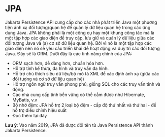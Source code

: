 # JPA
Jakarta Persistence API cung cấp cho các nhà phát triển Java một phương tiện ánh xạ đối tượng/quan hệ để quản lý dữ liệu quan hệ trong các ứng dụng Java. JPA không phải là một công cụ hay một khung công tác mà là một tập hợp các giao diện để truy cập, lưu giữ và quản lý dữ liệu giữa các đối tượng Java và (a) cơ sở dữ liệu quan hệ. Bởi vì nó là một tập hợp các giao diện nên nó sẽ yêu cầu triển khai để hoạt động và duy trì các đối tượng Java. Đây sẽ là ORM. Dưới đây là các tính năng chính của JPA:
- ORM sạch hơn, dễ dàng hơn, chuẩn hóa hơn.
- Hỗ trợ tính kế thừa, đa hình và truy vấn đa hình.
- Hỗ trợ chú thích siêu dữ liệu/bộ mô tả XML để xác định ánh xạ (giữa các đối tượng và cơ sở dữ liệu quan hệ)
- Hỗ trợ ngôn ngữ truy vấn phong phú, giống SQL cho các truy vấn tĩnh và động.
- Các nhà cung cấp tính bền vững có thể cắm được như Hibernate, MyBatis, v.v
- Bộ nhớ đệm: JPA hỗ trợ 2 loại bộ đệm - cấp độ thứ nhất và thứ hai - để hỗ trợ điều chỉnh hiệu suất
- Đọc thêm tại đây

**Lưu ý**: Vào năm 2019, JPA đã được đổi tên từ Java Persistence API thành Jakarta Persistence.